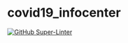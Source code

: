 # covid19_infocenter

[![GitHub Super-Linter](https://github.com/ctan89/covid19_infocenter/workflows/Code-Validation-Test/badge.svg)](https://github.com/marketplace/actions/super-linter)
